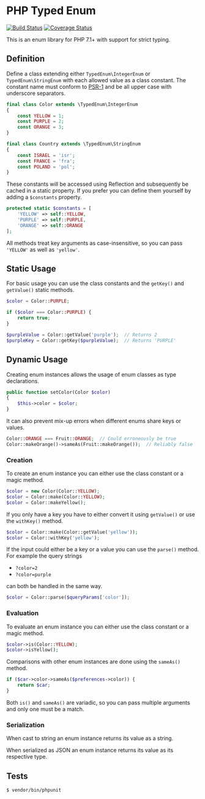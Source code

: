 # PHP Typed Enum

[![Build Status](https://travis-ci.org/sebermann/php-typed-enum.svg?branch=master)](https://travis-ci.org/sebermann/php-typed-enum)
[![Coverage Status](https://coveralls.io/repos/github/sebermann/php-typed-enum/badge.svg?branch=master)](https://coveralls.io/github/sebermann/php-typed-enum?branch=master)

This is an enum library for PHP 7.1+ with support for strict typing.

## Definition

Define a class extending either `TypedEnum\IntegerEnum` or `TypedEnum\StringEnum`
with each allowed value as a class constant. The constant name must conform to
[PSR-1](https://github.com/php-fig/fig-standards/blob/master/accepted/PSR-1-basic-coding-standard.md)
and be all upper case with underscore separators.

```php
final class Color extends \TypedEnum\IntegerEnum
{
    const YELLOW = 1;
    const PURPLE = 2;
    const ORANGE = 3;
}
```

```php
final class Country extends \TypedEnum\StringEnum
{
    const ISRAEL = 'isr';
    const FRANCE = 'fra';
    const POLAND = 'pol';
}
```

These constants will be accessed using Reflection and subsequently be cached in a
static property. If you prefer you can define them yourself by adding a `$constants`
property.

```php
protected static $constants = [
    'YELLOW' => self::YELLOW,
    'PURPLE' => self::PURPLE,
    'ORANGE' => self::ORANGE
];
```

All methods treat key arguments as case-insensitive, so you can pass `'YELLOW'`
as well as `'yellow'`.

## Static Usage

For basic usage you can use the class constants and the `getKey()` and `getValue()`
static methods.

```php
$color = Color::PURPLE;
```

```php
if ($color === Color::PURPLE) {
    return true;
}
```

```php
$purpleValue = Color::getValue('purple');  // Returns 2
$purpleKey = Color::getKey($purpleValue);  // Returns 'PURPLE'
```

## Dynamic Usage

Creating enum instances allows the usage of enum classes as type declarations.

```php
public function setColor(Color $color)
{
    $this->color = $color;
}
```

It can also prevent mix-up errors when different enums share keys or values.

```php
Color::ORANGE === Fruit::ORANGE;  // Could erroneously be true
Color::makeOrange()->sameAs(Fruit::makeOrange());  // Reliably false
```

### Creation

To create an enum instance you can either use the class constant or a magic method.

```php
$color = new Color(Color::YELLOW);
$color = Color::make(Color::YELLOW);
$color = Color::makeYellow();
```

If you only have a key you have to either convert it using `getValue()` or use the
`withKey()` method.

```php
$color = Color::make(Color::getValue('yellow'));
$color = Color::withKey('yellow');
```

If the input could either be a key or a value you can use the `parse()` method.
For example the query strings

* `?color=2`
* `?color=purple`

can both be handled in the same way.

```php
$color = Color::parse($queryParams['color']);
```

### Evaluation

To evaluate an enum instance you can either use the class constant or a magic method.

```php
$color->is(Color::YELLOW);
$color->isYellow();
```

Comparisons with other enum instances are done using the `sameAs()` method.

```php
if ($car->color->sameAs($preferences->color)) {
    return $car;
}
```

Both `is()` and `sameAs()` are variadic, so you can pass multiple arguments and
only one must be a match.

### Serialization

When cast to string an enum instance returns its value as a string.

When serialized as JSON an enum instance returns its value as its respective type.

## Tests

```
$ vendor/bin/phpunit
```
